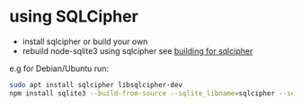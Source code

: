 # using SQLCipher

- install sqlcipher or build your own
- rebuild node-sqlite3 using sqlcipher see [building for sqlcipher](https://github.com/TryGhost/node-sqlite3#building-for-sqlcipher)

e.g for Debian/Ubuntu run:

```bash
sudo apt install sqlcipher libsqlcipher-dev
npm install sqlite3 --build-from-source --sqlite_libname=sqlcipher --sqlite=/usr
```
